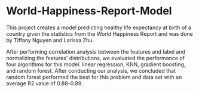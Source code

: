 # World-Happiness-Report-Model

This project creates a model predicting healthy life expectancy at birth of a country given the statistics from the World Happiness Report and was done by Tiffany Nguyen and Larissa Zhu. 

After performing correlation analysis between the features and label and normalizing the features' distributions, we evaluated the performance of four algorithms for this model: linear regression, KNN, gradient boosting, and random forest. After conducting our analysis, we concluded that random forest performed the best for this problem and data set with an average R2 value of 0.88-0.89.
